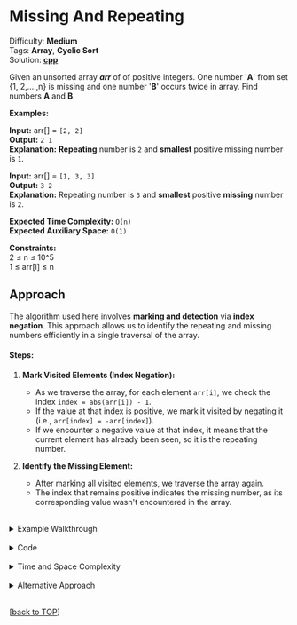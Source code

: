 # Missing And Repeating

Difficulty: **Medium** <br>
Tags: **Array**, **Cyclic Sort** <br>
Solution: **[cpp](missingAndRepeating.cpp)**

Given an unsorted array **_arr_** of of positive integers. One number '**A**' from set {1, 2,....,n} is missing and one number '**B**' occurs twice in array. Find numbers **A** and **B**.  

**Examples:**  

**Input:** arr[] = `[2, 2]` <br>
**Output:** `2 1` <br>
**Explanation:** **Repeating** number is `2` and **smallest** positive missing number is `1`.

**Input:** arr[] = `[1, 3, 3]` <br>
**Output:** `3 2` <br>
**Explanation:** Repeating number is `3` and **smallest** positive **missing** number is `2`.

**Expected Time Complexity:** `O(n)`  
**Expected Auxiliary Space:** `O(1)`

**Constraints:**  
2 ≤ n ≤ 10^5  
1 ≤ arr[i] ≤ n


## Approach

The algorithm used here involves **marking and detection** via **index negation**. This approach allows us to identify the repeating and missing numbers efficiently in a single traversal of the array.

#### Steps:
1. **Mark Visited Elements (Index Negation):**
   - As we traverse the array, for each element `arr[i]`, we check the index `index = abs(arr[i]) - 1`.
   - If the value at that index is positive, we mark it visited by negating it (i.e., `arr[index] = -arr[index]`).
   - If we encounter a negative value at that index, it means that the current element has already been seen, so it is the repeating number.
   
2. **Identify the Missing Element:**
   - After marking all visited elements, we traverse the array again.
   - The index that remains positive indicates the missing number, as its corresponding value wasn't encountered in the array.

<br>
<details>
<summary>Example Walkthrough</summary>

#### Input:
arr[] = `[1, 3, 3]`

#### Step 1: Mark visited elements
- Start with the first element:
  - `arr[0] = 1` → check index `abs(1) - 1 = 0`. Mark index 0 as visited: `arr[0] = -arr[0]`.
  - Array becomes: `[-1, 3, 3]`.
  
- Move to the second element:
  - `arr[1] = 3` → check index `abs(3) - 1 = 2`. Mark index 2 as visited: `arr[2] = -arr[2]`.
  - Array becomes: `[-1, 3, -3]`.
  
- Move to the third element:
  - `arr[2] = -3` → check index `abs(3) - 1 = 2`. Since index 2 is already negative, we found the repeating number, `B = 3`.

#### Step 2: Identify the missing element
- Traverse the array to find which index is still positive:
  - `arr[0]` is negative.
  - `arr[1]` is positive → hence, the missing number is `A = 2`.

#### Output: 
The repeating number is `3`, and the missing number is `2`. The result is `[3, 2]`.
</details>

<br>
<details>
<summary>Code</summary>

```cpp
vector<int> findTwoElement(vector<int>& arr) {
    int n = arr.size();
    int repeating = 0, missing = 0;
    
    // Step 1: Traverse the array and mark visited elements by negating
    for (int i = 0; i < n; ++i) {
        int index = abs(arr[i]) - 1;
        if (arr[index] < 0) {
            repeating = abs(arr[i]);
        } else {
            arr[index] = -arr[index];
        }
    }
    
    // Step 2: Find the missing element
    for (int i = 0; i < n; ++i) {
        if (arr[i] > 0) {
            missing = i + 1;
        }
    }
    
    return {repeating, missing};
}
```
</details>

<br>
<details>
<summary>Time and Space Complexity</summary>

- **Time Complexity:** `O(n)`
  - We traverse the array twice — once to mark visited elements and once to find the missing number.
  
- **Space Complexity:** `O(1)`
  - We do not use any extra space beyond the input array itself, making it constant auxiliary space.
</details>

<br>
<details>
<summary>Alternative Approach</summary>


Another approach that can also achieve `O(n)` time and `O(1)` space involves using **mathematical properties**:
1. **Sum Formula (S)**: The sum of numbers from `1` to `n` is `S = n * (n + 1) / 2`.
2. **Sum of Squares (Ssq)**: The sum of squares of numbers from `1` to `n` is `Ssq = n * (n + 1) * (2n + 1) / 6`.

Using these formulas, we calculate:
- The actual sum (`actual_sum`) and sum of squares (`actual_sum_sq`) of the elements in the array.
- The difference between `S` and `actual_sum` gives us `missing - repeating`.
- The difference between `Ssq` and `actual_sum_sq` gives us `missing^2 - repeating^2`.

We can solve these two equations to find the missing and repeating numbers.

#### Time and Space Complexity of this approach:
- **Time Complexity:** `O(n)`
- **Space Complexity:** `O(1)`
</details>


<br>

[[back to TOP](#missing-and-repeating)]